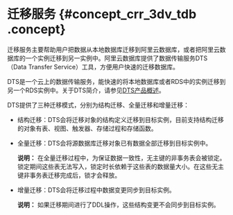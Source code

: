 # 迁移服务 {#concept_crr_3dv_tdb .concept}

迁移服务主要帮助用户把数据从本地数据库迁移到阿里云数据库，或者把阿里云数据库的一个实例迁移到另一实例中。阿里云数据库提供了数据传输服务DTS（Data Transfer Service）工具，方便用户快速的迁移数据库。

DTS是一个云上的数据传输服务，能快速的将本地数据库或者RDS中的实例迁移到另一个RDS实例中。关于DTS简介，请参见[DTS产品概述](https://help.aliyun.com/document_detail/26592.html)。

DTS提供了三种迁移模式，分别为结构迁移、全量迁移和增量迁移：

-   结构迁移：DTS会将迁移对象的结构定义迁移到目标实例，目前支持结构迁移的对象有表、视图、触发器、存储过程和存储函数。

-   全量迁移：DTS会将源数据库迁移对象已有数据全部迁移到目标实例中。

    **说明：** 在全量迁移过程中，为保证数据一致性，无主键的非事务表会被锁定。锁定期间这些表无法写入，锁定时长依赖于这些表的数据量大小。在这些无主键非事务表迁移完成后，锁才会释放。

-   增量迁移：DTS会将迁移过程中数据变更同步到目标实例。

    **说明：** 如果迁移期间进行了DDL操作，这些结构变更不会同步到目标实例。


